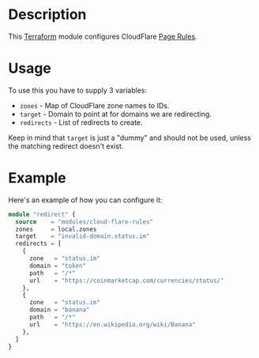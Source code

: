 # Description

This [Terraform](https://www.terraform.io/docs/index.html) module configures CloudFlare [Page Rules](https://www.cloudflare.com/features-page-rules/).

# Usage

To use this you have to supply 3 variables:

* `zones` - Map of CloudFlare zone names to IDs.
* `target` - Domain to point at for domains we are redirecting.
* `redirects` - List of redirects to create.

Keep in mind that `target` is just a "dummy" and should not be used, unless the matching redirect doesn't exist.

# Example

Here's an example of how you can configure it:
```terraform
module "redirect" {
  source    = "modules/cloud-flare-rules"
  zones     = local.zones
  target    = "invalid-domain.status.im"
  redirects = [
    {
      zone   = "status.im"
      domain = "token"
      path   = "/*"
      url    = "https://coinmarketcap.com/currencies/status/"
    },
    {
      zone   = "status.im"
      domain = "banana"
      path   = "/*"
      url    = "https://en.wikipedia.org/wiki/Banana"
    },
  ]
}
```
